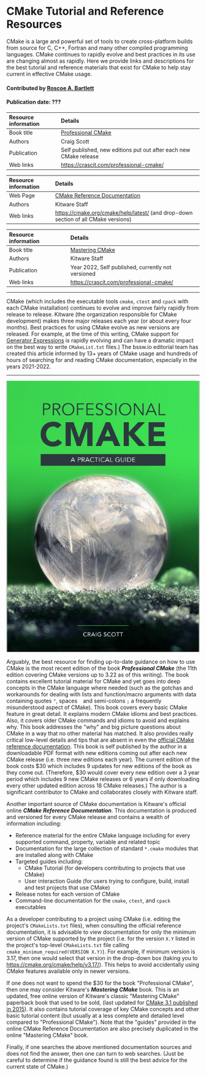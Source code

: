 # CMake Tutorial and Reference Resources

<!--deck text start-->
CMake is a large and powerful set of tools to create cross-platform builds from source for C, C++, Fortran and many other compiled programming languages.
CMake continues to rapidly evolve and best practices in its use are changing almost as rapidly.
Here we provide links and descriptions for the best tutorial and reference materials that exist for CMake to help stay current in effective CMake usage.
<!--deck text end-->

#### Contributed by [Roscoe A. Bartlett](https://github.com/bartlettroscoe)
#### Publication date: ???

Resource information | Details 
:--- | :--- 
Book title | [Professional CMake](https://crascit.com/professional-cmake/)
Authors | Craig Scott
Publication | Self published, new editions put out after each new CMake release
Web links | https://crascit.com/professional-cmake/

Resource information | Details 
:--- | :--- 
Web Page | [CMake Reference Documentation](https://cmake.org/cmake/help/latest/)
Authors | Kitware Staff
Web links | https://cmake.org/cmake/help/latest/ (and drop-down section of all CMake versions)

Resource information | Details 
:--- | :--- 
Book title | [Mastering CMake](https://crascit.com/professional-cmake/)
Authors | Kitware Staff
Publication | Year 2022, Self published, currently not versioned
Web links | https://crascit.com/professional-cmake/

----

CMake (which includes the executable tools `cmake`, `ctest` and `cpack` with each CMake installation) continues to evolve and improve fairly rapidly from release to release.
Kitware (the organization responsible for CMake development) makes three major releases each year (or about every four months).
Best practices for using CMake evolve as new versions are released.
For example, at the time of this writing, CMake support for [Generator Expressions](https://cmake.org/cmake/help/latest/manual/cmake-generator-expressions.7.html#manual:cmake-generator-expressions(7)) is rapidly evolving and can have a dramatic impact on the best way to write `CMakeList.txt` files.)
The bssw.io editorial team has created this article informed by 13+ years of CMake usage and hundreds of hours of searching for and reading CMake documentation, especially in the years 2021-2022.

----

<img src='../images/ProfessionalCMake.jpg' class='page'/>

Arguably, the best resource for finding up-to-date guidance on how to use CMake is the most recent edition of the book ***Professional CMake*** (the 11th edition covering CMake versions up to 3.22 as of this writing).
The book contains excellent tutorial material for CMake and yet goes into deep concepts in the CMake language where needed (such as the gotchas and workarounds for dealing with lists and function/macro arguments with data containing quotes `"`, spaces ` ` and semi-colons `;` a frequently misunderstood aspect of CMake).
This book covers every basic CMake feature in great detail.
It explains modern CMake idioms and best practices.
Also, it covers older CMake commands and idioms to avoid and explains why.
This book addresses the "why" and big picture questions about CMake in a way that no other material has matched.
It also provides really critical low-level details and tips that are absent in even the [official CMake reference documentation](https://cmake.org/cmake/help/latest/index.html).
This book is self published by the author in a downloadable PDF format with new editions coming out after each new CMake release (i.e. three new editions each year).
The current edition of the book costs $30 which includes 9 updates for new editions of the book as they come out.
(Therefore, $30 would cover every new edition over a 3 year period which includes 9 new CMake releases or 6 years if only downloading every other updated edition across 18 CMake releases.)
The author is a significant contributor to CMake and collaborates closely with Kitware staff.

Another important source of CMake documentation is Kitware's official online ***CMake Reference Documentation***.
This documentation is produced and versioned for every CMake release and contains a wealth of information including:

* Reference material for the entire CMake language including for every supported command, property, variable and related topic
* Documentation for the large collection of standard `*.cmake` modules that are installed along with CMake
* Targeted guides including:
  * CMake Tutorial (for developers contributing to projects that use CMake)
  * User interaction Guide (for users trying to configure, build, install and test projects that use CMake)
* Release notes for each version of CMake
* Command-line documentation for the `cmake`, `ctest`, and `cpack` executables

As a developer contributing to a project using CMake (i.e. editing the project's `CMakeLists.txt` files), when consulting the official reference documentation, it is advisable to view documentation for only the minimum version of CMake supported by the project (i.e. for the version `X.Y` listed in the project's top-level `CMakeLists.txt` file calling `cmake_minimum_required(VERSION X.Y)`).
For example, if minimum version is 3.17, then one would select that version in the drop-down box (taking you to https://cmake.org/cmake/help/v3.17/).  This helps to avoid accidentally using CMake features available only in newer versions.

If one does not want to spend the $30 for the book "Professional CMake", then one may consider Kitware's ***Mastering CMake*** book.
This is an updated, free online version of Kitware's classic "Mastering CMake" paperback book that used to be sold, (last updated for [CMake 3.1 published in 2015](https://www.amazon.com/Mastering-CMake-Ken-Martin/dp/1930934319)).
It also contains tutorial coverage of key CMake concepts and other basic tutorial content (but usually at a less complete and detailed level compared to "Professional CMake").
Note that the "guides" provided in the online CMake Reference Documentation are also precisely duplicated in the online "Mastering CMake" book.

Finally, if one searches the above mentioned documentation sources and does not find the answer, then one can turn to web searches.
(Just be careful to determine if the guidance found is still the best advice for the current state of CMake.)

<!---
Publish: yes 
Pinned: no
RSS update: ???
Topics: configuration and builds, release and deployment, development tools, testing, online learning
--->

<!---
LocalWords:  
--->
